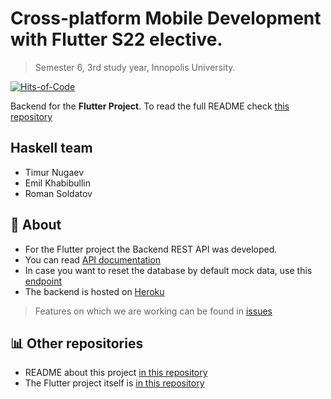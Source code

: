 # Cross-platform Mobile Development with Flutter S22 elective.

> Semester 6, 3rd study year, Innopolis University.

[![Hits-of-Code](https://hitsofcode.com/github/InnoQueue/Backend?branch=main)](https://hitsofcode.com/github/InnoQueue/Backend/view?branch=main)

Backend for the **Flutter Project**. To read the full README check [this repository](https://github.com/InnoQueue/README)

## **Haskell** team
- Timur Nugaev
- Emil Khabibullin
- Roman Soldatov

## 📌 About
- For the Flutter project the Backend REST API was developed.
- You can read [API documentation](https://documenter.getpostman.com/view/16213957/UVsSP4ER)
- In case you want to reset the database by default mock data, use this [endpoint](https://innoqueue.herokuapp.com/reset)
- The backend is hosted on [Heroku](https://innoqueue.herokuapp.com)

> Features on which we are working can be found in [issues](https://github.com/InnoQueue/Backend/issues)

## 📊 Other repositories
- README about this project [in this repository](https://github.com/InnoQueue/README)
- The Flutter project itself is [in this repository](https://github.com/InnoQueue/Mobile)
